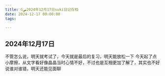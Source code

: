 ```yaml
---
title: G🛹2024年12月17日suki日记存档
date: 2024-12-17 00:00:00
tags:

---
```


## 2024年12月17日

不管怎么说，明天就考试了，今天就是最后的复习，明天能放松一下
今天起了点小摩擦，从文字看好像晶晶当时心情不好，不过也是互相更加了解了，其实也不好说谁对谁错，明天还能见面聊
